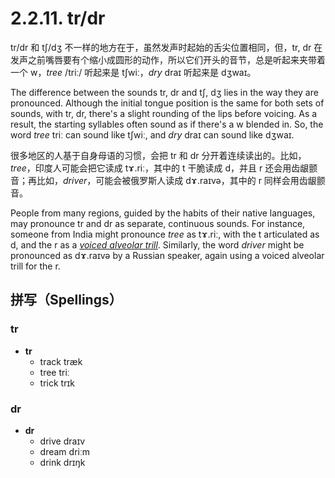 # 2.2.11. <span class="pho">tr/dr</span>

<span class="pho">tr/dr</span> 和 <span class="pho">tʃ/dʒ</span> 不一样的地方在于，虽然发声时起始的舌尖位置相同，但，<span class="pho">tr, dr</span> 在发声之前嘴唇要有个缩小成圆形的动作，所以它们开头的音节，总是听起来夹带着一个 <span class="pho">w</span>，*tree* <span class="pho">/triː</span>/ 听起来是 <span class="pho alt">tʃwiː</span><span class="speak-word-inline" data-audio-us-male="/audios/us/tree-us.mp3" data-audio-uk-male="/audios/us/tree-uk.mp3"></span>，*dry* <span class="pho alt">draɪ</span> 听起来是 <span class="pho alt">dʒwaɪ</span><span class="speak-word-inline" data-audio-us-male="/audios/us/dry-us.mp3" data-audio-uk-male="/audios/us/dry-uk.mp3"></span>。

The difference between the sounds <span class="pho">tr, dr</span> and <span class="pho">tʃ, dʒ</span> lies in the way they are pronounced. Although the initial tongue position is the same for both sets of sounds, with <span class="pho">tr, dr</span>, there's a slight rounding of the lips before voicing. As a result, the starting syllables often sound as if there's a <span class="pho">w</span> blended in. So, the word *tree* <span class="pho alt">triː</span> can sound like <span class="pho alt">tʃwiː</span><span class="speak-word-inline" data-audio-us-male="/audios/us/tree-us.mp3" data-audio-uk-male="/audios/us/tree-uk.mp3"></span>, and *dry* <span class="pho alt">draɪ</span> can sound like <span class="pho alt">dʒwaɪ</span><span class="speak-word-inline" data-audio-us-male="/audios/us/dry-us.mp3" data-audio-uk-male="/audios/us/dry-uk.mp3"></span>.

很多地区的人基于自身母语的习惯，会把 <span class="pho">tr</span> 和 <span class="pho">dr</span> 分开着连续读出的。比如，*tree*，印度人可能会把它读成 <span class="pho alt">tɤ.riː</span><span class="speak-word-inline" data-audio-other="/audios/us/tree-ru-ru.mp3"></span>，其中的 <span class="pho">t</span> 干脆读成 <span class="pho">d</span>，并且 <span class="pho">r</span> 还会用齿龈颤音；再比如，*driver*，可能会被俄罗斯人读成 <span class="pho alt">dɤ.raɪvə</span><span class="speak-word-inline" data-audio-other="/audios/us/driver-ru-ru.mp3"></span>，其中的 <span class="pho">r</span> 同样会用齿龈颤音。

People from many regions, guided by the habits of their native languages, may pronounce <span class="pho">tr</span> and <span class="pho">dr</span> as separate, continuous sounds. For instance, someone from India might pronounce *tree* as <span class="pho alt">tɤ.riː</span><span class="speak-word-inline" data-audio-other="/audios/us/tree-ru-ru.mp3"></span>, with the <span class="pho">t</span> articulated as <span class="pho">d</span>, and the <span class="pho">r</span> as a [*voiced alveolar trill*](https://en.wikipedia.org/wiki/Voiced_dental,_alveolar_and_postalveolar_trills). Similarly, the word *driver* might be pronounced as <span class="pho alt">dɤ.raɪvə</span><span class="speak-word-inline" data-audio-other="/audios/us/driver-ru-ru.mp3"></span> by a Russian speaker, again using a voiced alveolar trill for the <span class="pho">r</span>.

## 拼写（Spellings）

### <span class="pho">tr</span>

* **tr**
  * track <span class="pho alt">træk</span> <span class="speak-word-inline" data-audio-us-male="/audios/us/track-us-male.mp3" data-audio-us-female="/audios/us/track-us-female.mp3"></span>
  * tree <span class="pho alt">triː</span> <span class="speak-word-inline" data-audio-us-male="/audios/us/tree-us-male.mp3" data-audio-us-female="/audios/us/tree-us-female.mp3"></span>
  * trick <span class="pho alt">trɪk</span> <span class="speak-word-inline" data-audio-us-male="/audios/us/trick-us-male.mp3" data-audio-us-female="/audios/us/trick-us-female.mp3"></span>

### <span class="pho">dr</span>

* **dr**
  * drive <span class="pho alt">draɪv</span> <span class="speak-word-inline" data-audio-us-male="/audios/us/drive-us-male.mp3" data-audio-us-female="/audios/us/drive-us-female.mp3"></span>
  * dream <span class="pho alt">driːm</span> <span class="speak-word-inline" data-audio-us-male="/audios/us/dream-us-male.mp3" data-audio-us-female="/audios/us/dream-us-female.mp3"></span>
  * drink <span class="pho alt">drɪŋk</span> <span class="speak-word-inline" data-audio-us-male="/audios/us/drink-us-male.mp3" data-audio-us-female="/audios/us/drink-us-female.mp3"></span>

